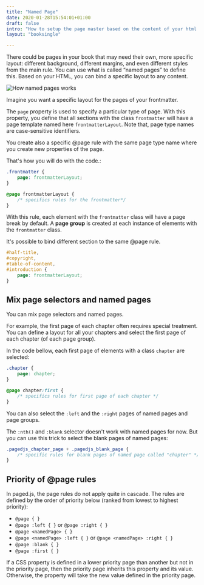 ```yaml
---
title: "Named Page"
date: 2020-01-28T15:54:01+01:00
draft: false
intro: "How to setup the page master based on the content of your html: the named page"
layout: "booksingle"

---
```



There could be pages in your book that may need their own, more specific layout: different background, different margins, and even different styles from the main rule.
You can use what is called “named pages” to define this. Based on your HTML, you can bind a specific layout to any content.

![How named pages works](../img/named-pages.png)

Imagine you want a specific layout for the pages of your frontmatter. 

The `page` property is used to specify a particular type of page. With this property, you define that all sections with the class `frontmatter` will have a page template named here `frontmatterLayout`. Note that, page type names are case-sensitive identifiers.

You create also a specific @page rule with the same page type name where you create new properties of the page. 

That's how you will do with the code.:

```css
.frontmatter {
	page: frontmatterLayout;
}

@page frontmatterLayout {
	/* specifics rules for the frontmatter*/
}
```

With this rule, each element with the `frontmatter` class will have a page break by default. A **page group** is created at each instance of elements with the `frontmatter` class.  

It's possible to bind different section to the same @page rule.

```css
#half-title,
#copyright,
#table-of-content,
#introduction {
	page: frontmatterLayout;
}
```


## Mix page selectors and named pages

You can mix page selectors and named pages.

For example, the first page of each chapter often requires special treatment. You can define a layout for all your chapters and select the first page of each chapter (of each page group).

In the code bellow, each first page of elements with a class `chapter` are selected:

```css
.chapter {
	page: chapter;
}

@page chapter:first {
    /* specifics rules for first page of each chapter */
}
```

You can also select the `:left` and the `:right` pages of named pages and page groups.

The `:nth()` and `:blank` selector doesn't work with named pages for now. But you can use this trick to select the blank pages of named pages:

```css
.pagedjs_chapter_page + .pagedjs_blank_page {
	/* specific rules for blank pages of named page called "chapter" */
}
```



## Priority of @page rules

In paged.js, the page rules do not apply quite in cascade. The rules are defined by the order of priority below (ranked from lowest to highest priority):

- `@page { }`
- `@page :left { }` or `@page :right { }`
- `@page <namedPage> { }`
- `@page <namedPage> :left { }` or `@page <namedPage> :right { }`
- `@page :blank { }`
- `@page :first { }`



If a CSS property is defined in a lower priority page than another but not in the priority page, then the priority page inherits this property and its value. Otherwise, the property will take the new value defined in the priority page.
